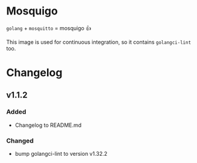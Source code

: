 # Mosquigo

`golang` + `mosquitto` = mosquigo :thumbsup:

This image is used for continuous integration, so it contains `golangci-lint` too.

# Changelog

## v1.1.2

### Added

- Changelog to README.md

### Changed

- bump golangci-lint to version v1.32.2
